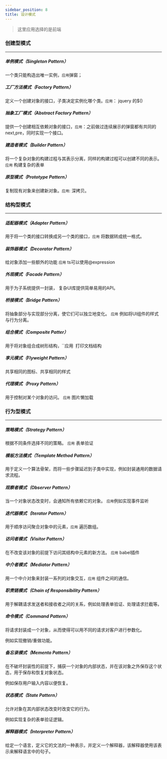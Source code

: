 ```yaml
---
sidebar_position: 8
title: 设计模式
---
```



> 这里应用选择的是前端

### 创建型模式

------

##### 单例模式（Singleton Pattern）

一个类只能构造出唯一实例，`应用`弹窗；

##### 工厂方法模式（Factory Pattern）

定义一个创建对象的接口，子类决定实例化哪个类。`应用`： jquery 的$()

##### 抽象工厂模式（Abstract Factory Pattern）

提供一个创建相互依赖对象的接口，`应用`：之前做过连续展示的弹窗都有共同的next,pre，同时实现一个接口。

##### 建造者模式（Builder Pattern）

将一个复杂对象的构建过程与其表示分离，同样的构建过程可以创建不同的表示。 `应用` 构建复杂的表单

##### 原型模式（Prototype Pattern）

复制现有对象来创建新对象。`应用`: 深拷贝。

### 结构型模式 

------

##### 适配器模式（Adapter Pattern）

用于将一个类的接口转换成另一个类的接口，`应用` 将数据转成统一格式。

##### 装饰器模式（Decorator Pattern）

给对象添加一些额外的功能  `应用` ts可以使用@expression

##### 外观模式（Facade Pattern）

用于为子系统提供一封装， 复杂UI库提供简单易用的API。

##### 桥接模式（Bridge Pattern）

将抽象部分与实现部分分离，使它们可以独立地变化。 `应用` 例如将UI组件的样式与行为分离。

##### 组合模式（Composite Patter）

用于将对象组合成树形结构，``应用` `打印文档结构

##### 享元模式（Flyweight Pattern）

共享相同的图标、共享相同的样式

##### 代理模式（Proxy Pattern）

用于控制对某个对象的访问。   `应用` 图片懒加载



### 行为型模式 

-------

##### 策略模式（Strategy Pattern）

根据不同条件选择不同的策略。  `应用` 表单验证

##### 模板方法模式（Template Method Pattern）

用于定义一个算法骨架，而将一些步骤延迟到子类中实现，例如封装通用的数据请求流程。

##### 观察者模式（Observer Pattern）

当一个对象状态改变时，会通知所有依赖它的对象。  `应用`例如实现事件监听

##### 迭代器模式（Iterator Pattern）

用于顺序访问聚合对象中的元素，`应用` 遍历数组。

##### 访问者模式（Visitor Pattern）

在不改变该对象的前提下访问其结构中元素的新方法。 `应用` babel插件

##### 中介者模式（Mediator Pattern）

用一个中介对象来封装一系列的对象交互，`应用` 组件之间的通信。

##### 职责链模式（Chain of Responsibility Pattern）

用于解耦请求发送者和接收者之间的关系，例如处理表单验证、处理请求拦截等。

##### 命令模式（Command Pattern）

将请求封装成一个对象，从而使得可以用不同的请求对客户进行参数化。

例如实现撤销/重做功能。

##### 备忘录模式（Memento Pattern）

在不破坏封装性的前提下，捕获一个对象的内部状态，并在该对象之外保存这个状态，用于保存和恢复对象状态。

例如保存用户输入内容以便恢复。

##### 状态模式（State Pattern）

允许对象在其内部状态改变时改变它的行为。

例如实现复杂的表单验证逻辑。

##### 解释器模式（Interpreter Pattern）

给定一个语言，定义它的文法的一种表示，并定义一个解释器，该解释器使用该表示来解释语言中的句子。